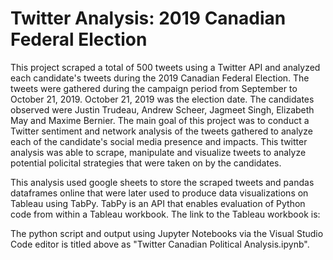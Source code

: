 # Twitter Analysis: 2019 Canadian Federal Election

This project scraped a total of 500 tweets using a Twitter API and analyzed each candidate's tweets during the 2019 Canadian Federal Election.
The tweets were gathered during the campaign period from September to October 21, 2019. October 21, 2019 was the election date.
The candidates observed were Justin Trudeau, Andrew Scheer, Jagmeet Singh, Elizabeth May and Maxime Bernier.
The main goal of this project was to conduct a Twitter sentiment and network analysis of the tweets gathered to analyze each of the candidate's social media presence and impacts.
This twitter analysis was able to scrape, manipulate and visualize tweets to analyze potential policital strategies that were taken on by the candidates.

This analysis used google sheets to store the scraped tweets and pandas dataframes online that were later used to produce data visualizations on Tableau using TabPy.
TabPy is an API that enables evaluation of Python code from within a Tableau workbook.
The link to the Tableau workbook is:

The python script and output using Jupyter Notebooks via the Visual Studio Code editor is titled above as "Twitter Canadian Political Analysis.ipynb".
